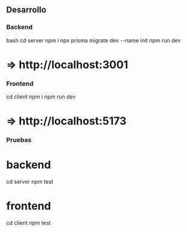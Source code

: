 ## Desarrollo

### Backend
bash
cd server
npm i
npx prisma migrate dev --name init
npm run dev
# => http://localhost:3001


### Frontend
cd client
npm i
npm run dev
# => http://localhost:5173

### Pruebas
# backend
cd server
npm test

# frontend
cd client
npm test
